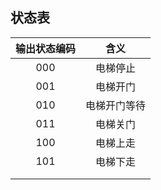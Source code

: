 ## 状态表

| 输出状态编码 |     含义     |
| :----------: | :----------: |
|     000      |   电梯停止   |
|     001      |   电梯开门   |
|     010      | 电梯开门等待 |
|     011      |   电梯关门   |
|     100      |   电梯上走   |
|     101      |   电梯下走   |
|              |              |
|              |              |